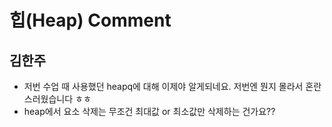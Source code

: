 # 힙(Heap) Comment

## 김한주
- 저번 수업 때 사용했던 heapq에 대해 이제야 알게되네요. 저번엔 뭔지 몰라서 혼란스러웠습니다 ㅎㅎ
- heap에서 요소 삭제는 무조건 최대값 or 최소값만 삭제하는 건가요??
